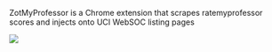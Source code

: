 ZotMyProfessor is a Chrome extension that scrapes ratemyprofessor scores and injects onto UCI WebSOC listing pages


![](zmp.gif.sb-4710d275-u2vOk1)
